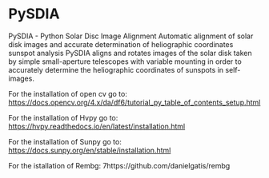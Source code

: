 # PySDIA
PySDIA - Python Solar Disc Image Alignment
Automatic alignment of solar disk images and accurate determination of heliographic coordinates sunspot analysis
PySDIA aligns and rotates images of the solar disk taken by simple small-aperture telescopes with variable mounting in order to accurately determine the heliographic coordinates of sunspots in self-images.

For the installation of open cv go to: https://docs.opencv.org/4.x/da/df6/tutorial_py_table_of_contents_setup.html

For the installation of Hvpy go to: https://hvpy.readthedocs.io/en/latest/installation.html

For the installation of Sunpy go to: https://docs.sunpy.org/en/stable/installation.html

For the istallation of Rembg: 7https://github.com/danielgatis/rembg
